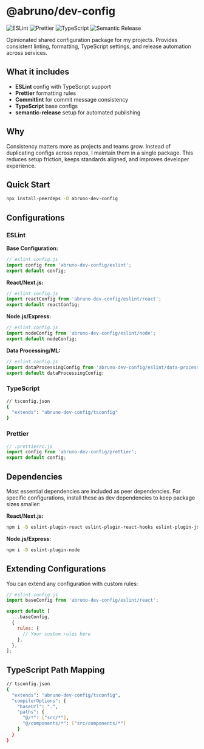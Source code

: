 # @abruno/dev-config

![ESLint](https://img.shields.io/badge/ESLint-4B32C3?logo=eslint&logoColor=white&style=flat-square)
![Prettier](https://img.shields.io/badge/Prettier-F7B93E?logo=prettier&logoColor=black&style=flat-square)
![TypeScript](https://img.shields.io/badge/TypeScript-3178C6?logo=typescript&logoColor=white&style=flat-square)
![Semantic Release](https://img.shields.io/badge/Semantic%20Release-494949?logo=semanticrelease&logoColor=white&style=flat-square)

Opinionated shared configuration package for my projects. Provides consistent linting, formatting,
TypeScript settings, and release automation across services.

## What it includes

- **ESLint** config with TypeScript support
- **Prettier** formatting rules
- **Commitlint** for commit message consistency
- **TypeScript** base configs
- **semantic-release** setup for automated publishing

## Why

Consistency matters more as projects and teams grow. Instead of duplicating configs across repos, I
maintain them in a single package. This reduces setup friction, keeps standards aligned, and
improves developer experience.

## Quick Start

```sh
npx install-peerdeps -D abruno-dev-config
```

## Configurations

### ESLint

**Base Configuration:**

```js
// eslint.config.js
import config from 'abruno-dev-config/eslint';
export default config;
```

**React/Next.js:**

```js
// eslint.config.js
import reactConfig from 'abruno-dev-config/eslint/react';
export default reactConfig;
```

**Node.js/Express:**

```js
// eslint.config.js
import nodeConfig from 'abruno-dev-config/eslint/node';
export default nodeConfig;
```

**Data Processing/ML:**

```js
// eslint.config.js
import dataProcessingConfig from 'abruno-dev-config/eslint/data-processing';
export default dataProcessingConfig;
```

### TypeScript

```bash
// tsconfig.json
{
  "extends": "abruno-dev-config/tsconfig"
}
```

### Prettier

```js
// .prettierrc.js
import config from 'abruno-dev-config/prettier';
export default config;
```

## Dependencies

Most essential dependencies are included as peer dependencies. For specific configurations, install
these as dev dependencies to keep package sizes smaller:

**React/Next.js:**

```bash
npm i -D eslint-plugin-react eslint-plugin-react-hooks eslint-plugin-jsx-a11y @next/eslint-plugin-next
```

**Node.js/Express:**

```bash
npm i -D eslint-plugin-node
```

## Extending Configurations

You can extend any configuration with custom rules:

```js
// eslint.config.js
import baseConfig from 'abruno-dev-config/eslint/react';

export default [
  ...baseConfig,
  {
    rules: {
      // Your custom rules here
    },
  },
];
```

## TypeScript Path Mapping

```bash
// tsconfig.json
{
  "extends": "abruno-dev-config/tsconfig",
  "compilerOptions": {
    "baseUrl": ".",
    "paths": {
      "@/*": ["src/*"],
      "@/components/*": ["src/components/*"]
    }
  }
}
```
